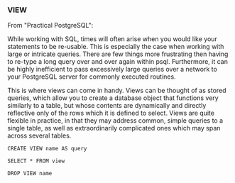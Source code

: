 ### VIEW

From "Practical PostgreSQL":

While working with SQL, times will often arise when you would like your statements to be re-usable. This is especially the case when working with large or intricate queries. There are few things more frustrating then having to re-type a long query over and over again within psql. Furthermore, it can be highly inefficient to pass excessively large queries over a network to your PostgreSQL server for commonly executed routines.

This is where views can come in handy. Views can be thought of as stored queries, which allow you to create a database object that functions very similarly to a table, but whose contents are dynamically and directly reflective only of the rows which it is defined to select. Views are quite flexible in practice, in that they may address common, simple queries to a single table, as well as extraordinarily complicated ones which may span across several tables.

`CREATE VIEW name AS query`

`SELECT * FROM view`

`DROP VIEW name`
